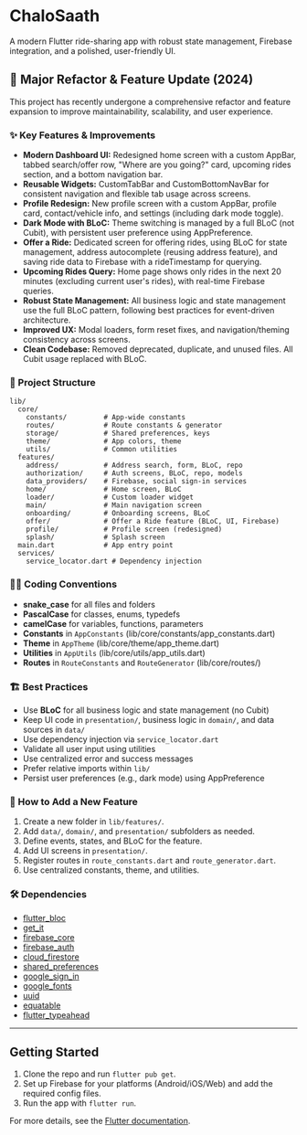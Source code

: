 # ChaloSaath

A modern Flutter ride-sharing app with robust state management, Firebase integration, and a polished, user-friendly UI.

## 🚀 Major Refactor & Feature Update (2024)

This project has recently undergone a comprehensive refactor and feature expansion to improve maintainability, scalability, and user experience.

### ✨ Key Features & Improvements
- **Modern Dashboard UI:** Redesigned home screen with a custom AppBar, tabbed search/offer row, "Where are you going?" card, upcoming rides section, and a bottom navigation bar.
- **Reusable Widgets:** CustomTabBar and CustomBottomNavBar for consistent navigation and flexible tab usage across screens.
- **Profile Redesign:** New profile screen with a custom AppBar, profile card, contact/vehicle info, and settings (including dark mode toggle).
- **Dark Mode with BLoC:** Theme switching is managed by a full BLoC (not Cubit), with persistent user preference using AppPreference.
- **Offer a Ride:** Dedicated screen for offering rides, using BLoC for state management, address autocomplete (reusing address feature), and saving ride data to Firebase with a rideTimestamp for querying.
- **Upcoming Rides Query:** Home page shows only rides in the next 20 minutes (excluding current user's rides), with real-time Firebase queries.
- **Robust State Management:** All business logic and state management use the full BLoC pattern, following best practices for event-driven architecture.
- **Improved UX:** Modal loaders, form reset fixes, and navigation/theming consistency across screens.
- **Clean Codebase:** Removed deprecated, duplicate, and unused files. All Cubit usage replaced with BLoC.

### 📁 Project Structure
```
lib/
  core/
    constants/         # App-wide constants
    routes/            # Route constants & generator
    storage/           # Shared preferences, keys
    theme/             # App colors, theme
    utils/             # Common utilities
  features/
    address/           # Address search, form, BLoC, repo
    authorization/     # Auth screens, BLoC, repo, models
    data_providers/    # Firebase, social sign-in services
    home/              # Home screen, BLoC
    loader/            # Custom loader widget
    main/              # Main navigation screen
    onboarding/        # Onboarding screens, BLoC
    offer/             # Offer a Ride feature (BLoC, UI, Firebase)
    profile/           # Profile screen (redesigned)
    splash/            # Splash screen
  main.dart            # App entry point
  services/
    service_locator.dart # Dependency injection
```

### 🧑‍💻 Coding Conventions
- **snake_case** for all files and folders
- **PascalCase** for classes, enums, typedefs
- **camelCase** for variables, functions, parameters
- **Constants** in `AppConstants` (lib/core/constants/app_constants.dart)
- **Theme** in `AppTheme` (lib/core/theme/app_theme.dart)
- **Utilities** in `AppUtils` (lib/core/utils/app_utils.dart)
- **Routes** in `RouteConstants` and `RouteGenerator` (lib/core/routes/)

### 🏗️ Best Practices
- Use **BLoC** for all business logic and state management (no Cubit)
- Keep UI code in `presentation/`, business logic in `domain/`, and data sources in `data/`
- Use dependency injection via `service_locator.dart`
- Validate all user input using utilities
- Use centralized error and success messages
- Prefer relative imports within `lib/`
- Persist user preferences (e.g., dark mode) using AppPreference

### 📝 How to Add a New Feature
1. Create a new folder in `lib/features/`.
2. Add `data/`, `domain/`, and `presentation/` subfolders as needed.
3. Define events, states, and BLoC for the feature.
4. Add UI screens in `presentation/`.
5. Register routes in `route_constants.dart` and `route_generator.dart`.
6. Use centralized constants, theme, and utilities.

### 🛠️ Dependencies
- [flutter_bloc](https://pub.dev/packages/flutter_bloc)
- [get_it](https://pub.dev/packages/get_it)
- [firebase_core](https://pub.dev/packages/firebase_core)
- [firebase_auth](https://pub.dev/packages/firebase_auth)
- [cloud_firestore](https://pub.dev/packages/cloud_firestore)
- [shared_preferences](https://pub.dev/packages/shared_preferences)
- [google_sign_in](https://pub.dev/packages/google_sign_in)
- [google_fonts](https://pub.dev/packages/google_fonts)
- [uuid](https://pub.dev/packages/uuid)
- [equatable](https://pub.dev/packages/equatable)
- [flutter_typeahead](https://pub.dev/packages/flutter_typeahead)

---

## Getting Started

1. Clone the repo and run `flutter pub get`.
2. Set up Firebase for your platforms (Android/iOS/Web) and add the required config files.
3. Run the app with `flutter run`.

For more details, see the [Flutter documentation](https://docs.flutter.dev/).
